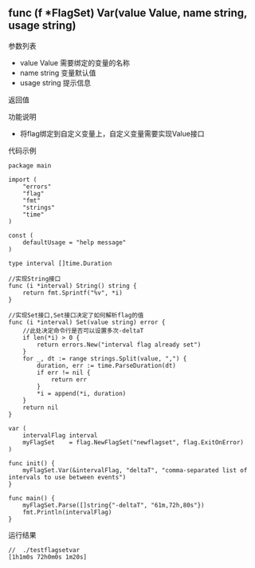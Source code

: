 ## func (f *FlagSet) Var(value Value, name string, usage string)

参数列表
- value Value   需要绑定的变量的名称
- name string 变量默认值
- usage string 提示信息

返回值

功能说明
- 将flag绑定到自定义变量上，自定义变量需要实现Value接口

代码示例
        
    package main
    
    import (
    	"errors"
    	"flag"
    	"fmt"
    	"strings"
    	"time"
    )
    
    const (
    	defaultUsage = "help message"
    )
    
    type interval []time.Duration
    
    //实现String接口
    func (i *interval) String() string {
    	return fmt.Sprintf("%v", *i)
    }
    
    //实现Set接口,Set接口决定了如何解析flag的值
    func (i *interval) Set(value string) error {
    	//此处决定命令行是否可以设置多次-deltaT
    	if len(*i) > 0 {
    		return errors.New("interval flag already set")
    	}
    	for _, dt := range strings.Split(value, ",") {
    		duration, err := time.ParseDuration(dt)
    		if err != nil {
    			return err
    		}
    		*i = append(*i, duration)
    	}
    	return nil
    }
    
    var (
    	intervalFlag interval
    	myFlagSet    = flag.NewFlagSet("newflagset", flag.ExitOnError)
    )
    
    func init() {
    	myFlagSet.Var(&intervalFlag, "deltaT", "comma-separated list of intervals to use between events")
    }
    
    func main() {
    	myFlagSet.Parse([]string{"-deltaT", "61m,72h,80s"})
    	fmt.Println(intervalFlag)
    }

运行结果
    
    //  ./testflagsetvar                        
    [1h1m0s 72h0m0s 1m20s]
    
